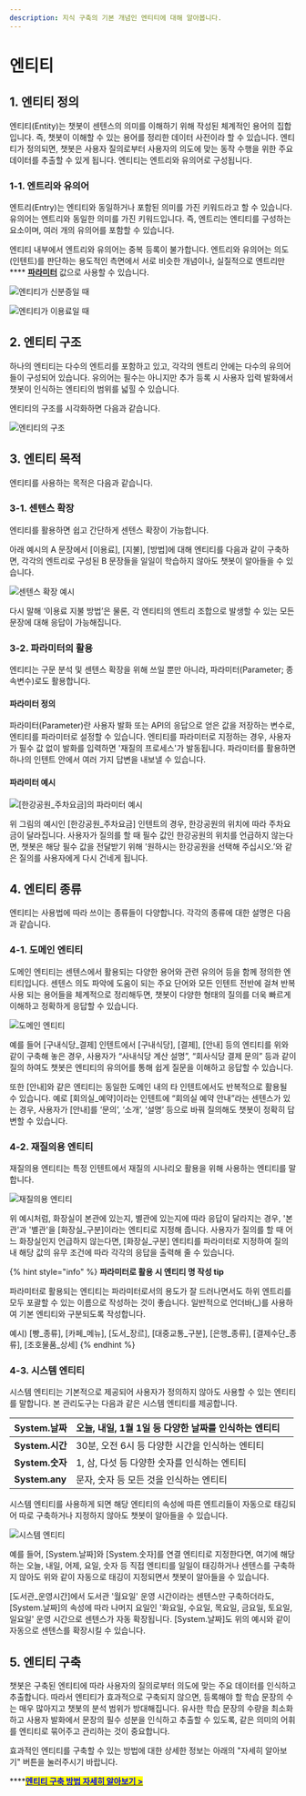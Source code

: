 ```yaml
---
description: 지식 구축의 기본 개념인 엔티티에 대해 알아봅니다.
---
```


# 엔티티

## 1. 엔티티 정의

엔티티(Entity)는 챗봇이 센텐스의 의미를 이해하기 위해 작성된 체계적인 용어의 집합입니다. 즉, 챗봇이 이해할 수 있는 용어를 정리한 데이터 사전이라 할 수 있습니다. 엔티티가 정의되면, 챗봇은 사용자 질의로부터 사용자의 의도에 맞는 동작 수행을 위한 주요 데이터를 추출할 수 있게 됩니다. 엔티티는 엔트리와 유의어로 구성됩니다.



### 1-1. 엔트리와 유의어  &#x20;

엔트리(Entry)는 엔티티와 동일하거나 포함된 의미를 가진 키워드라고 할 수 있습니다. 유의어는 엔트리와 동일한 의미를 가진 키워드입니다. 즉, 엔트리는 엔티티를 구성하는 요소이며, 여러 개의 유의어를 포함할 수 있습니다. &#x20;

엔티티 내부에서 엔트리와 유의어는 중복 등록이 불가합니다. 엔트리와 유의어는 의도(인텐트)를 판단하는 용도적인 측면에서 서로 비슷한 개념이나, 실질적으로 엔트리만 **** [**파라미터**](undefined-2.md#undefined) 값으로 사용할 수 있습니다.&#x20;

![엔티티가 신분증일 때](<../.gitbook/assets/엔티티 예시1 (5).png>)

![엔티티가 이용료일 때](<../.gitbook/assets/엔티티 예시2 (1).png>)

## 2. 엔티티 구조

하나의 엔티티는 다수의 엔트리를 포함하고 있고, 각각의 엔트리 안에는 다수의 유의어들이 구성되어 있습니다. 유의어는 필수는 아니지만 추가 등록 시 사용자 입력 발화에서 챗봇이 인식하는 엔티티의 범위를 넓힐 수 있습니다.     &#x20;

엔티티의 구조를 시각화하면 다음과 같습니다.

![엔티티의 구조 ](<../.gitbook/assets/엔티티의 구조 (1).png>)

## 3. 엔티티 목적

엔티티를 사용하는 목적은 다음과 같습니다.&#x20;

### 3-1. 센텐스 확장

엔티티를 활용하면 쉽고 간단하게 센텐스 확장이 가능합니다.&#x20;

아래 예시의 A 문장에서 \[이용료], \[지불], \[방법]에 대해 엔티티를 다음과 같이 구축하면, 각각의 엔트리로 구성된 B 문장들을 일일이 학습하지 않아도 챗봇이 알아들을 수 있습니다.



![센텐스 확장 예시](<../.gitbook/assets/센텐스 확장 (1).png>)

다시 말해 ‘이용료 지불 방법’은 물론, 각 엔티티의 엔트리 조합으로 발생할 수 있는 모든 문장에 대해 응답이 가능해집니다.

&#x20;         &#x20;

### 3-2. 파라미터의 활용

엔티티는 구문 분석 및 센텐스 확장을 위해 쓰일 뿐만 아니라, 파라미터(Parameter; 종속변수)로도 활용합니다.&#x20;

#### 파라미터 정의

파라미터(Parameter)란 사용자 발화 또는 API의 응답으로 얻은 값을 저장하는 변수로, 엔티티를 파라미터로 설정할 수 있습니다. 엔티티를 파라미터로 지정하는 경우, 사용자가 필수 값 없이 발화를 입력하면 '재질의 프로세스'가 발동됩니다. 파라미터를 활용하면 하나의 인텐트 안에서 여러 가지 답변을 내보낼 수 있습니다.

#### 파라미터 예시

![\[한강공원\_주차요금\]의 파라미터 예시](<../.gitbook/assets/파라미터 예시 (2).png>)

위 그림의 예시인 \[한강공원\_주차요금] 인텐트의 경우, 한강공원의 위치에 따라 주차요금이 달라집니다. 사용자가 질의를 할 때 필수 값인 한강공원의 위치를 언급하지 않는다면, 챗봇은 해당 필수 값을 전달받기 위해 '원하시는 한강공원을 선택해 주십시오.’와 같은 질의를 사용자에게 다시 건네게 됩니다.                     &#x20;

## 4. 엔티티 종류

엔티티는 사용법에 따라 쓰이는 종류들이 다양합니다. 각각의 종류에 대한 설명은 다음과 같습니다.                 &#x20;

### 4-1. 도메인 엔티티

도메인 엔티티는 센텐스에서 활용되는 다양한 용어와 관련 유의어 등을 함께 정의한 엔티티입니다. 센텐스 의도 파악에 도움이 되는 주요 단어와 모든 인텐트 전반에 걸쳐 반복 사용 되는 용어들을 체계적으로 정리해두면, 챗봇이 다양한 형태의 질의를 더욱 빠르게 이해하고 정확하게 응답할 수 있습니다.

![도메인 엔티티](<../.gitbook/assets/도메인 엔티티.png>)

예를 들어 \[구내식당\_결제] 인텐트에서 \[구내식당], \[결제], \[안내] 등의 엔티티를 위와 같이 구축해 놓은 경우, 사용자가 “사내식당 계산 설명”, “회사식당 결제 문의” 등과 같이 질의 하여도 챗봇은 엔티티의 유의어를 통해 쉽게 질문을 이해하고 응답할 수 있습니다.&#x20;

또한 \[안내]와 같은 엔티티는 동일한 도메인 내의 타 인텐트에서도 반복적으로 활용될 수 있습니다. 예로 \[회의실\_예약]이라는 인텐트에 “회의실 예약 안내”라는 센텐스가 있는 경우, 사용자가 \[안내]를 ‘문의’, ‘소개’, ‘설명’ 등으로 바꿔 질의해도 챗봇이 정확히 답변할 수 있습니다.



### 4-2. 재질의용 엔티티

재질의용 엔티티는 특정 인텐트에서 재질의 시나리오 활용을 위해 사용하는 엔티티를 말합니다.

![재질의용 엔티티 ](<../.gitbook/assets/재질의용 엔티티.png>)

위 예시처럼, 화장실이 본관에 있는지, 별관에 있는지에 따라 응답이 달라지는 경우, '본관'과 '별관'을 \[화장실\_구분]이라는 엔티티로 지정해 줍니다. 사용자가 질의를 할 때 어느 화장실인지 언급하지 않는다면, \[화장실\_구분] 엔티티를 파라미터로 지정하여 질의 내 해당 값의 유무 조건에 따라 각각의 응답을 출력해 줄 수 있습니다.&#x20;

{% hint style="info" %}
**파라미터로 활용 시 엔티티 명 작성 tip**

파라미터로 활용되는 엔티티는 파라미터로서의 용도가 잘 드러나면서도 하위 엔트리를 모두 포괄할 수 있는 이름으로 작성하는 것이 좋습니다. 일반적으로 언더바(\_)를 사용하여 기본 엔티티와 구분되도록 작성합니다.

예시) \[빵\_종류], \[카페\_메뉴], \[도서\_장르], \[대중교통\_구분], \[은행\_종류], \[결제수단\_종류], \[조호물품\_상세]
{% endhint %}



### 4-3. 시스템 엔티티

시스템 엔티티는 기본적으로 제공되어 사용자가 정의하지 않아도 사용할 수 있는 엔티티를 말합니다. 본 관리도구는 다음과 같은 시스템 엔티티를 제공합니다.

| **System.날짜**  | 오늘, 내일, 1월 1일 등 다양한 날짜를 인식하는 엔티티        |   |
| -------------- | --------------------------------------- | - |
| **System.시간**  | 30분, 오전 6시 등 다양한 시간을 인식하는 엔티티           |   |
| **System.숫자**  | 1, 삼, 다섯 등 다양한 숫자를 인식하는 엔티티             |   |
| **System.any** | 문자, 숫자 등 모든 것을 인식하는 엔티티                 |   |

시스템 엔티티를 사용하게 되면 해당 엔티티의 속성에 따른 엔트리들이 자동으로 태깅되어 따로 구축하거나 지정하지 않아도 챗봇이 알아들을 수 있습니다.

![시스템 엔티티     ](<../.gitbook/assets/시스템 엔티티.png>)

예를 들어, \[System.날짜]와 \[System.숫자]를 연결 엔티티로 지정한다면, 여기에 해당하는 오늘, 내일, 어제, 요일, 숫자 등 직접 엔티티를 일일이 태깅하거나 센텐스를 구축하지 않아도 위와 같이 자동으로 태깅이 지정되면서 챗봇이 알아들을 수 있습니다. &#x20;

\[도서관\_운영시간]에서 도서관 '월요일' 운영 시간이라는 센텐스만 구축하더라도, \[System.날짜]의 속성에 따라 나머지 요일인 '화요일, 수요일, 목요일, 금요일, 토요일, 일요일' 운영 시간으로 센텐스가 자동 확장됩니다. \[System.날짜]도 위의 예시와 같이 자동으로 센텐스를 확장시킬 수 있습니다.

## 5. 엔티티 구축&#x20;

챗봇은 구축된 엔티티에 따라 사용자의 질의로부터 의도에 맞는 주요 데이터를 인식하고 추출합니다. 따라서 엔티티가 효과적으로 구축되지 않으면, 등록해야 할 학습 문장의 수는 매우 많아지고 챗봇의 분석 범위가 방대해집니다. 유사한 학습 문장의 수량을 최소화하고 사용자 발화에서 문장의 필수 성분을 인식하고 추출할 수 있도록, 같은 의미의 어휘를 엔티티로 묶어주고 관리하는 것이 중요합니다.

효과적인 엔티티를 구축할 수 있는 방법에 대한 상세한 정보는 아래의 "자세히 알아보기" 버튼을 눌러주시기 바랍니다.&#x20;

****[<mark style="color:blue;">**엔티티 구축 방법 자세히 알아보기 >**</mark> ](../tip/undefined/)                                                 &#x20;

&#x20;       &#x20;
